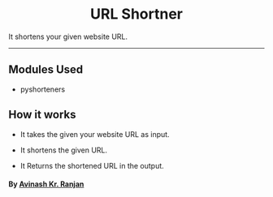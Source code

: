 <h1 align="center">URL Shortner</h1>
It shortens your given website URL.

---------------------------------------------------------------------

## Modules Used
- pyshorteners

## How it works
- It takes the given your website URL as input. 

- It shortens the given URL.

- It Returns the shortened URL in the output.

#### By [Avinash Kr. Ranjan](https://github.com/avinashkranjan)